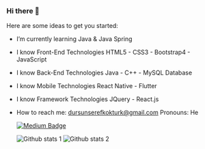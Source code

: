 ### Hi there 👋

Here are some ideas to get you started:

- I’m currently learning Java & Java Spring

- I know Front-End Technologies
  HTML5 - CSS3 - Bootstrap4 - JavaScript
  
- I know Back-End Technologies
  Java - C++ - MySQL Database
  
- I know Mobile Technologies
  React Native - Flutter
  
- I know Framework Technologies
  JQuery - React.js
  
- How to reach me: dursunserefkokturk@gmail.com
  Pronouns: He
  
  [![Medium Badge](https://img.shields.io/badge/-Medium-757575?style=flat-quare&labelColor=757575&logo=Medium&logoColor=white&https://medium.com/@dursunserefkokturk=https://medium.com/@dursunserefkokturk)](https://medium.com/@dursunserefkokturk)
  
  ![Github stats 1](https://github-readme-stats.vercel.app/api?username=kullanıcıadınız&show_icons=true&theme=gradient) 
![Github stats 2](https://github-readme-stats.vercel.app/api?username=kullanıcıadınız&show_icons=true&theme=radical)
